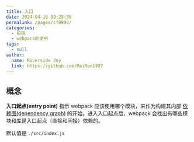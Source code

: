 ```yaml
---
title: 入口
date: 2024-04-16 09:28:38
permalink: /pages/cf899c/
categories: 
  - 前端
  - webpack的使用
tags: 
  - null
author: 
  name: Riverside Joy
  link: https://github.com/MaiRen1997
---
```

## 概念

**入口起点(entry point)** 指示 webpack 应该使用哪个模块，来作为构建其内部 [依赖图(dependency graph)](https://webpack.docschina.org/concepts/dependency-graph/) 的开始。进入入口起点后，webpack 会找出有哪些模块和库是入口起点（直接和间接）依赖的。

默认值是 `./src/index.js`